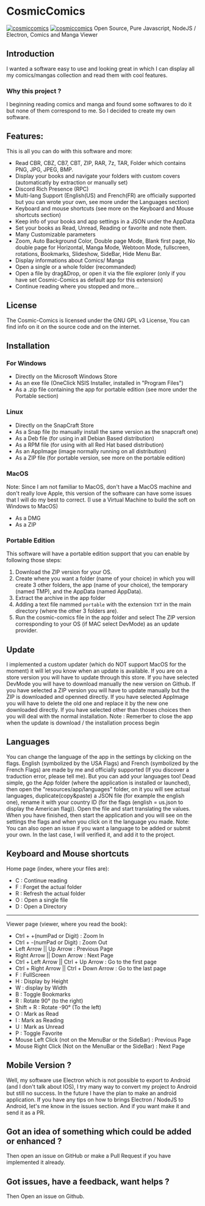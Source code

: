 # CosmicComics
[![cosmiccomics](https://snapcraft.io/cosmiccomics/badge.svg)](https://snapcraft.io/cosmiccomics)
[![cosmiccomics](https://snapcraft.io/cosmiccomics/trending.svg?name=0)](https://snapcraft.io/cosmiccomics)
Open Source, Pure Javascript, NodeJS / Electron, Comics and Manga Viewer

## Introduction
I wanted a software easy to use and looking great in which I can display all my comics/mangas collection and read them with cool features.
### Why this project ?
I beginning reading comics and manga and found some softwares to do it but none of them correspond to me. So I decided to create my own software.

## Features:
This is all you can do with this software and more:
- Read CBR, CBZ, CB7, CBT, ZIP, RAR, 7z, TAR, Folder which contains PNG, JPG, JPEG, BMP.
- Display your books and navigate your folders with custom covers (automaticatly by extraction or manually set)
- Discord Rich Presence (RPC)
- Multi-lang Support (English(US) and French(FR) are officially supported but you can wrote your own, see more under the Languages section)
- Keyboard and mouse shortcuts (see more on the Keyboard and Mouse shortcuts section)
- Keep info of your books and app settings in a JSON under the AppData
- Set your books as Read, Unread, Reading or favorite and note them.
- Many Customizable parameters
- Zoom, Auto Background Color, Double page Mode, Blank first page, No double page for Horizontal, Manga Mode, Webtoon Mode, fullscreen, rotations, Bookmarks, Slideshow, SideBar, Hide Menu Bar.
- Display informations about Comics/ Manga
- Open a single or a whole folder (recommanded)
- Open a file by drag&Drop, or open it via the file explorer (only if you have set Cosmic-Comics as default app for this extension)
- Continue reading where you stopped and more...

## License
The Cosmic-Comics is licensed under the GNU GPL v3 License, You can find info on it on the source code and on the internet.

## Installation
### For Windows
- Directly on the Microsoft Windows Store
- As an exe file (OneClick NSIS Installer, installed in "Program Files")
- As a .zip file containing the app for portable edition (see more under the Portable section)

### Linux
- Directly on the SnapCraft Store
- As a Snap file (to manually install the same version as the snapcraft one)
- As a Deb file (for using in all Debian Based distribution)
- As a RPM file (for using with all Red Hat based distribution)
- As an AppImage (image normally running on all distribution)
- As a ZIP file (for portable version, see more on the portable edition)

### MacOS
Note: Since I am not familiar to MacOS, don't have a MacOS machine and don't really love Apple, this version of the software can have some issues that I will do my best to correct. (I use a Virtual Machine to build the soft on Windows to MacOS)
- As a DMG
- As a ZIP

### Portable Edition
This software will have a portable edition support that you can enable by following those steps:
1. Download the ZIP version for your OS.
2. Create where you want a folder (name of your choice) in which you will create 3 other folders, the app (name of your choice), the temporary (named TMP), and the AppData (named AppData).
3. Extract the archive in the app folder
4. Adding a text file nammed `portable` with the extension `TXT` in the main directory (where the other 3 folders are).
5. Run the cosmic-comics file in the app folder and select The ZIP version corresponding to your OS (if MAC select DevMode) as an update provider.

## Update
I implemented a custom updater (which do NOT support MacOS for the moment) it will let you know when an update is available.
If you are on a store version you will have to update through this store.
If you have selected DevMode you will have to download manually the new version on Github.
If you have selected a ZIP version you will have to update manually but the ZIP is downloaded and openned directly.
If you have selected AppImage you will have to delete the old one and replace it by the new one downloaded directly.
If you have selected other than thoses choices then you will deal with the normal installation.
Note : Remerber to close the app when the update is download / the installation process begin

## Languages
You can change the language of the app in the settings by clicking on the flags.
English (symbolized by the USA Flags) and French (symbolized by the French Flags) are made by me and officially supported (If you discover a traduction error, please tell me).
But you can add your languages too!
Dead simple, go the App folder (where the application is installed or launched), then open the "resources/app/languages" folder, on it you will see actual languages, duplicate(copy&paste) a JSON file (for example the english one), rename it with your country ID (for the flags (english = us.json to display the American flag)). Open the file and start translating the values. When you have finished, then start the application and you will see on the settings the flags and when you click on it the language you made.
Note: You can also open an issue if you want a language to be added or submit your own. In the last case, I will verified it, and add it to the project.

## Keyboard and Mouse shortcuts
Home page (index, where your files are):
- C : Continue reading
- F : Forget the actual folder
- R : Refresh the actual folder
- O : Open a single file
- D : Open a Directory

------------------------------

Viewer page (viewer, where you read the book):
- Ctrl + +(numPad or Digit) : Zoom In
- Ctrl + -(numPad or Digit) : Zoom Out
- Left Arrow || Up Arrow : Previous Page
- Right Arrow || Down Arrow : Next Page
- Ctrl + Left Arrow || Ctrl + Up Arrow : Go to the first page
- Ctrl + Right Arrow || Ctrl + Down Arrow : Go to the last page
- F : FullScreen
- H : Display by Height
- W : display by Width
- B : Toggle Bookmarks
- R : Rotate 90° (to the right)
- Shift + R : Rotate -90° (To the left)
- O : Mark as Read
- I : Mark as Reading
- U : Mark as Unread
- P : Toggle Favorite
- Mouse Left Click (not on the MenuBar or the SideBar) : Previous Page
- Mouse Right Click (Not on the MenuBar or the SideBar) : Next Page

## Mobile Version ?
Well, my software use Electron which is not possible to export to Android (and I don't talk about IOS), I try many way to convert my project to Android but still no success.
In the future I have the plan to make an android application.
If you have any tips on how to brings Electron / NodeJS to Android, let's me know in the issues section. And if you want make it and send it as a PR.

## Got an idea of something which could be added or enhanced ?
Then open an issue on GitHub or make a Pull Request if you have implemented it already.

## Got issues, have a feedback, want helps ?
Then Open an issue on Github.